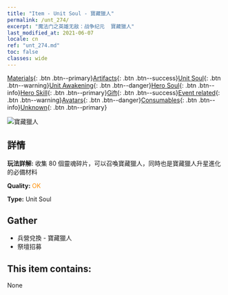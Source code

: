 ```yaml
---
title: "Item - Unit Soul - 寶藏獵人"
permalink: /unt_274/
excerpt: "魔法门之英雄无敌：战争纪元  寶藏獵人"
last_modified_at: 2021-06-07
locale: cn
ref: "unt_274.md"
toc: false
classes: wide
---
```

 [Materials](/ItemsCN/){: .btn .btn--primary}[Artifacts](/ItemsCN/Artifacts/){: .btn .btn--success}[Unit Soul](/ItemsCN/UnitSoul/){: .btn .btn--warning}[Unit Awakening](/ItemsCN/UnitAwakening/){: .btn .btn--danger}[Hero Soul](/ItemsCN/HeroSoul/){: .btn .btn--info}[Hero Skill](/ItemsCN/HeroSkill/){: .btn .btn--primary}[Gift](/ItemsCN/Gift/){: .btn .btn--success}[Event related](/ItemsCN/Events/){: .btn .btn--warning}[Avatars](/ItemsCN/Avatars/){: .btn .btn--danger}[Consumables](/ItemsCN/Consumables/){: .btn .btn--info}[Unknown](/ItemsCN/Unknown/){: .btn .btn--primary}

 ![寶藏獵人](/images/u/ti_ruigenanushou.jpg)

## 詳情
 **玩法詳解:** 收集 80 個靈魂碎片，可以召喚寶藏獵人，同時也是寶藏獵人升星進化的必備材料

 **Quality:** <span style="color: #FF8C00">OK</span>

 **Type:** Unit Soul

## Gather

*    兵營兌換 - 寶藏獵人 
*    祭壇招募 

## This item contains:

  None

